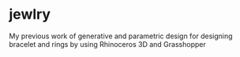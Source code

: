 # jewlry
My previous work of generative and parametric design for designing bracelet and rings by using Rhinoceros 3D and Grasshopper
